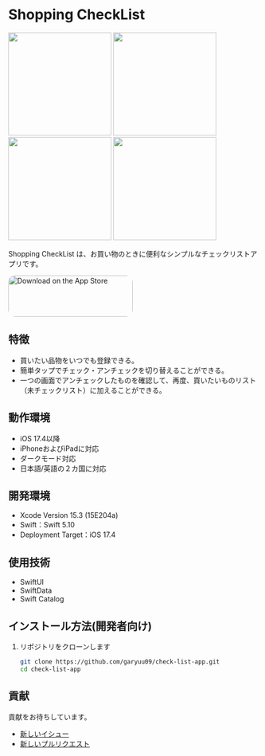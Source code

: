 # Shopping CheckList

<img src="https://github.com/garyuu09/check-list-app/assets/53298771/9f2eb024-a48f-4795-bcaf-cd2ec1c0ac44" width="207">
<img src="https://github.com/garyuu09/check-list-app/assets/53298771/01c8f9bb-b593-4f77-a266-ca44cb7b3c76" width="207">
<img src="https://github.com/garyuu09/check-list-app/assets/53298771/f20a4857-720d-4cb2-8a0b-a87eaa37c578" width="207">
<img src="https://github.com/garyuu09/check-list-app/assets/53298771/36df190b-ecfe-4ec1-aa89-141771973a1a" width="207">

Shopping CheckList は、お買い物のときに便利なシンプルなチェックリストアプリです。

<a href="https://apps.apple.com/jp/app/id6499101372" style="display: inline-block; overflow: hidden; border-radius: 13px; width: 250px; height: 83px;"><img src="https://tools.applemediaservices.com/api/badges/download-on-the-app-store/black/en-us?size=250x83&amp;releaseDate=1455840000" alt="Download on the App Store" style="border-radius: 13px; width: 250px; height: 83px;"></a>


## 特徴

- 買いたい品物をいつでも登録できる。
- 簡単タップでチェック・アンチェックを切り替えることができる。
- 一つの画面でアンチェックしたものを確認して、再度、買いたいものリスト（未チェックリスト）に加えることができる。

## 動作環境

- iOS 17.4以降
- iPhoneおよびiPadに対応
- ダークモード対応
- 日本語/英語の２カ国に対応

## 開発環境
- Xcode Version 15.3 (15E204a)
- Swift：Swift 5.10
- Deployment Target：iOS 17.4

## 使用技術
- SwiftUI
- SwiftData
- Swift Catalog

## インストール方法(開発者向け)

1. リポジトリをクローンします
   ```zsh
   git clone https://github.com/garyuu09/check-list-app.git
   cd check-list-app
   ```

## 貢献
貢献をお待ちしています。

- [新しいイシュー](https://github.com/garyuu09/check-list-app/issues/new)
- [新しいプルリクエスト](https://github.com/garyuu09/check-list-app/compare)




